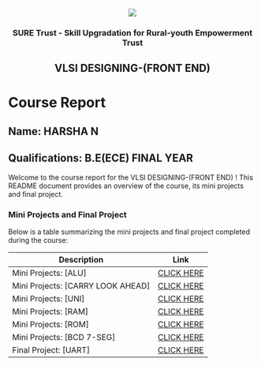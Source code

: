 <!-- PROJECT LOGO -->
<br />

<div align="center">
   <img src='https://user-images.githubusercontent.com/73131499/166115643-d3187f47-d38f-41b2-ae42-5ecbbc60de14.png' />


<h3 align="center">SURE Trust - Skill Upgradation for Rural-youth Empowerment Trust</h3>
  <h2> VLSI DESIGNING-(FRONT END) </h2>
</div>

# Course Report

## Name: HARSHA N

## Qualifications: B.E(ECE) FINAL YEAR

Welcome to the course report for the VLSI DESIGNING-(FRONT END) ! This README document provides an overview of the course, its mini projects and final project.

### Mini Projects and Final Project

Below is a table summarizing the mini projects and final project completed during the course:

| Description                               | Link                                    |
|-------------------------------------------|-----------------------------------------|
| Mini Projects: [ALU]     		      | [CLICK HERE](https://github.com/sure-trust/G9_VLSI/tree/main/Mini%20Projects/HARSHA%20N/PROJECT%201%20ALU) |
| Mini Projects: [CARRY LOOK AHEAD]     | [CLICK HERE](https://github.com/sure-trust/G9_VLSI/tree/main/Mini%20Projects/HARSHA%20N/Project%202%20CARRY%20LOOK%20AHEAD) |
| Mini Projects: [UNI]     | [CLICK HERE](https://github.com/sure-trust/G9_VLSI/tree/main/Mini%20Projects/HARSHA%20N/Project%203%20UNI) |
| Mini Projects: [RAM]     | [CLICK HERE](https://github.com/sure-trust/G9_VLSI/tree/main/Mini%20Projects/HARSHA%20N/Project%204%20RAM) |
| Mini Projects: [ROM]     | [CLICK HERE](https://github.com/sure-trust/G9_VLSI/tree/main/Mini%20Projects/HARSHA%20N/Project%205%20ROM) |
| Mini Projects: [BCD 7-SEG]     | [CLICK HERE](https://github.com/sure-trust/G9_VLSI/tree/main/Mini%20Projects/HARSHA%20N/Project%206%20BCD%207%20SEG) |
| Final Project: [UART]     | [CLICK HERE](https://github.com/sure-trust/G9_VLSI/tree/main/Final%20Capstone%20Project/HARSHA%20N/HARSHA%20N%20MAJOR%20PROJECT%20UART) |
